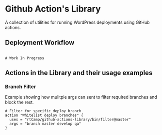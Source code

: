 # Github Action's Library

A collection of utilities for running WordPress deployments using GitHub actions.

## Deployment Workflow

```workflow

# Work In Progress

```

## Actions in the Library and their usage examples

### Branch Filter

Example showing how mulitple args can sent to filter required branches and block the rest.

```workflow
# Filter for specific deploy branch
action "Whitelist deploy branches" {
  uses = "rtCamp/github-actions-library/bin/filter@master"
  args = "branch master develop qa"
}
```
